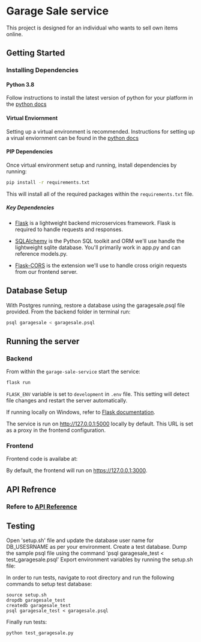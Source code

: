 # Garage Sale service

This project is designed for an individual who wants to sell own items online.

## Getting Started

### Installing Dependencies

#### Python 3.8

Follow instructions to install the latest version of python for your platform in the [python docs](https://docs.python.org/3/using/unix.html#getting-and-installing-the-latest-version-of-python)

#### Virtual Enviornment

Setting up a virtual environment is recommended. Instructions for setting up a virual enviornment can be found in the [python docs](https://packaging.python.org/guides/installing-using-pip-and-virtual-environments/)

#### PIP Dependencies

Once virtual environment setup and running, install dependencies by running:

```bash
pip install -r requirements.txt
```

This will install all of the required packages within the `requirements.txt` file.

##### Key Dependencies

- [Flask](http://flask.pocoo.org/)  is a lightweight backend microservices framework. Flask is required to handle requests and responses.

- [SQLAlchemy](https://www.sqlalchemy.org/) is the Python SQL toolkit and ORM we'll use handle the lightweight sqlite database. You'll primarily work in app.py and can reference models.py. 

- [Flask-CORS](https://flask-cors.readthedocs.io/en/latest/#) is the extension we'll use to handle cross origin requests from our frontend server. 

## Database Setup
With Postgres running, restore a database using the garagesale.psql file provided. From the backend folder in terminal run:
```bash
psql garagesale < garagesale.psql
```

## Running the server

### Backend
From within the `garage-sale-service` start the service:

```bash
flask run
```

`FLASK_ENV` variable is set to `development` in `.env` file.  This setting will detect file changes and restart the server automatically.

If running locally on Windows, refer to [Flask documentation](https://flask.palletsprojects.com).

The service is run on http://127.0.0.1:5000 locally by default.  This URL is set as a proxy in the frontend configuration.

### Frontend

Frontend code is availabe at: 

By default, the frontend will run on https://127.0.0.1:3000.


## API Refrence

### Refere to [API Reference](./API.md)

## Testing

Open 'setup.sh' file and update the database user name for DB_USESRNAME as per your environment. Create a test database. 
Dump the sample psql file using the command 'psql garagesale_test < test_garagesale.psql'
Export environment variables by running the setup.sh file:

In order to run tests, navigate to root directory and run the following commands to setup test database:
```
source setup.sh
dropdb garagesale_test
createdb garagesale_test
psql garagesale_test < garagesale.psql
```

Finally run tests:
```
python test_garagesale.py
```
